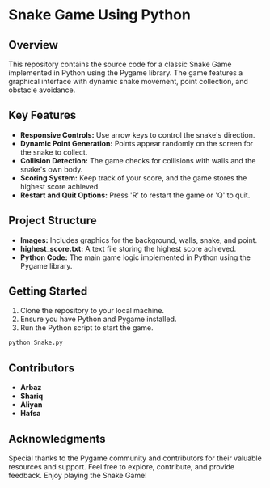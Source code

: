 # Snake Game Using Python

## Overview
This repository contains the source code for a classic Snake Game implemented in Python using the Pygame library. The game features a graphical interface with dynamic snake movement, point collection, and obstacle avoidance.

## Key Features
- **Responsive Controls:** Use arrow keys to control the snake's direction.
- **Dynamic Point Generation:** Points appear randomly on the screen for the snake to collect.
- **Collision Detection:** The game checks for collisions with walls and the snake's own body.
- **Scoring System:** Keep track of your score, and the game stores the highest score achieved.
- **Restart and Quit Options:** Press 'R' to restart the game or 'Q' to quit.

## Project Structure
- **Images:** Includes graphics for the background, walls, snake, and point.
- **highest_score.txt:** A text file storing the highest score achieved.
- **Python Code:** The main game logic implemented in Python using the Pygame library.

## Getting Started
1. Clone the repository to your local machine.
2. Ensure you have Python and Pygame installed.
3. Run the Python script to start the game.

```bash
python Snake.py
```
## Contributors
- **Arbaz**
- **Shariq**
- **Aliyan**
- **Hafsa**

## Acknowledgments

Special thanks to the Pygame community and contributors for their valuable resources and support.
Feel free to explore, contribute, and provide feedback. Enjoy playing the Snake Game!
